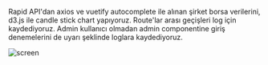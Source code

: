 Rapid API'dan axios ve vuetify autocomplete ile alınan şirket borsa verilerini, d3.js ile candle stick chart yapıyoruz. Route'lar arası geçişleri log için kaydediyoruz. Admin kullanıcı olmadan admin componentine giriş denemelerini de uyarı şeklinde loglara kaydediyoruz.

![screen](https://user-images.githubusercontent.com/71823597/143720450-ccdcd3a8-c338-459a-8ec0-a916d090ab9c.gif)